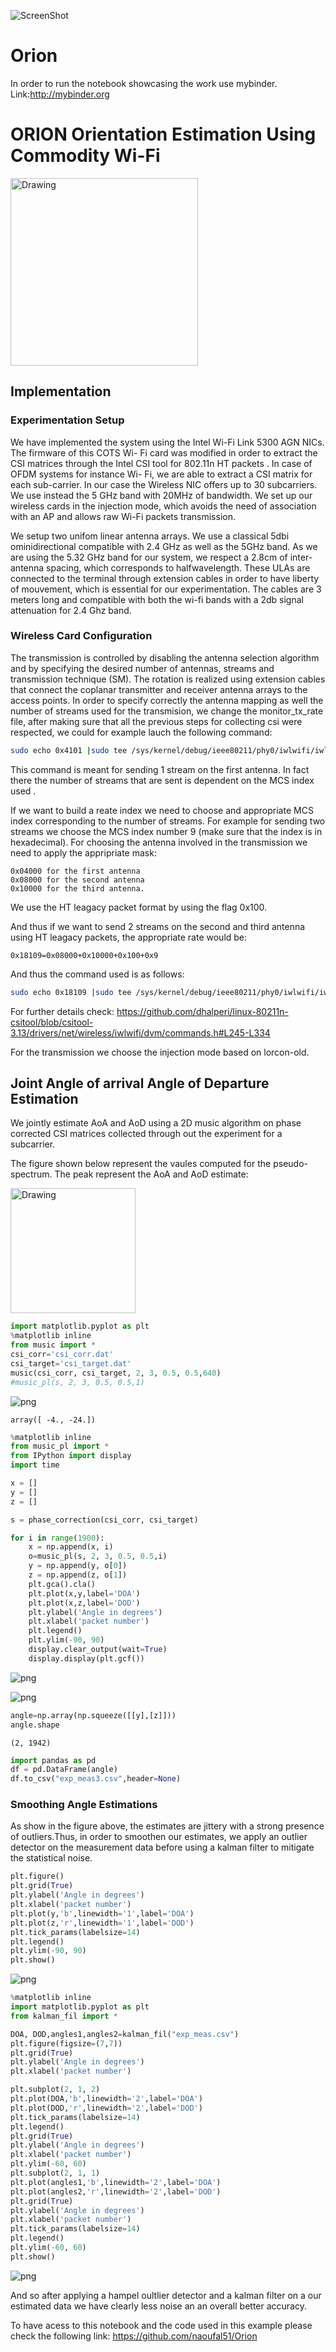 ![ScreenShot](https://cloud.githubusercontent.com/assets/15954923/21268015/28638b76-c3ad-11e6-89d5-6096e56f924a.png)
# Orion
In order to run the notebook showcasing the work use mybinder.
Link:http://mybinder.org


# ORION Orientation Estimation Using Commodity Wi-Fi

<img src="/code/img/exp_setup.jpg" alt="Drawing" height="300px">

## Implementation 

###  Experimentation Setup
We have implemented the system using the Intel Wi-Fi Link 5300 AGN NICs. The firmware of this COTS Wi- Fi card was modified in order to extract the CSI matrices through the Intel CSI tool for 802.11n HT packets . In case of OFDM systems for instance Wi- Fi, we are able to extract a CSI matrix for each sub-carrier. In our case the Wireless NIC offers up to 30 subcarriers. We use instead the 5 GHz band with 20MHz of bandwidth. 
We set up our wireless cards in the injection mode, which avoids the need of association with an AP and allows raw Wi-Fi packets transmission. 

We setup two unifom linear antenna arrays. We use a classical 5dbi ominidirectional compatible with 2.4 GHz as well as the 5GHz band. As we are using the 5.32 GHz band for our system, we respect a 2.8cm of inter-antenna spacing, which corresponds to halfwavelength. These ULAs are connected to the terminal through extension cables in order to have liberty of mouvement, which is essential for our experimentation. The cables are 3 meters long and compatible with both the wi-fi bands with a 2db signal attenuation for 2.4 Ghz band. 

###  Wireless Card Configuration
The transmission is controlled by disabling the antenna selection algorithm and by specifying the desired number of antennas, streams and transmission technique (SM). The rotation is realized using extension cables that connect the coplanar transmitter and receiver antenna arrays to the access points.
In order to specify correctly the antenna mapping as well the number of streams used for the transmision, we change the monitor_tx_rate file, after making sure that all the previous steps for collecting csi were respected, we could for example lauch the following command:

```bash
sudo echo 0x4101 |sudo tee /sys/kernel/debug/ieee80211/phy0/iwlwifi/iwldvm/debug/monitor_tx_rate
```
This command  is meant for sending 1 stream on the first antenna. 
In fact there the number of streams that are sent is dependent on the MCS index used .

If we want to build a reate index we need to choose and appropriate MCS index corresponding to the number of streams. For example for sending two streams we choose the MCS index number 9 (make sure that the index is in hexadecimal). For choosing the antenna involved in the transmission we need to apply the appripriate mask:
```
0x04000 for the first antenna
0x08000 for the second antenna
0x10000 for the third antenna.
```
We use the HT leagacy packet format by using the flag 0x100.

And thus if we want to send 2 streams on the second and third antenna using HT leagacy packets, the appropriate rate would be:
```
0x18109=0x08000+0x10000+0x100+0x9
```
And thus the command used is as follows:
```bash
sudo echo 0x18109 |sudo tee /sys/kernel/debug/ieee80211/phy0/iwlwifi/iwldvm/debug/monitor_tx_rate.

```
For further details check: 
https://github.com/dhalperi/linux-80211n-csitool/blob/csitool-3.13/drivers/net/wireless/iwlwifi/dvm/commands.h#L245-L334

For the transmission we choose the injection mode based on lorcon-old.

## Joint Angle of arrival Angle of Departure Estimation



We  jointly estimate AoA and AoD using a 2D music algorithm on phase corrected CSI matrices collected through out the experiment for a subcarrier.

The figure shown below represent the vaules computed for the pseudo-spectrum. The peak represent the AoA and AoD estimate:

<img src="/code/img/dod-doa.png" alt="Drawing" height="200"/>


```python
import matplotlib.pyplot as plt
%matplotlib inline
from music import *
csi_corr='csi_corr.dat'
csi_target='csi_target.dat'
music(csi_corr, csi_target, 2, 3, 0.5, 0.5,640)
#music_pl(s, 2, 3, 0.5, 0.5,1)
```


![png](output_6_0.png)





    array([ -4., -24.])




```python
%matplotlib inline
from music_pl import *
from IPython import display
import time

x = []
y = []
z = []

s = phase_correction(csi_corr, csi_target)    

for i in range(1900):
    x = np.append(x, i)
    o=music_pl(s, 2, 3, 0.5, 0.5,i)
    y = np.append(y, o[0])
    z = np.append(z, o[1])
    plt.gca().cla() 
    plt.plot(x,y,label='DOA')
    plt.plot(x,z,label='DOD')
    plt.ylabel('Angle in degrees')
    plt.xlabel('packet number')
    plt.legend()
    plt.ylim(-90, 90)
    display.clear_output(wait=True)
    display.display(plt.gcf()) 

```


![png](output_7_0.png)



![png](output_7_1.png)



```python
angle=np.array(np.squeeze([[y],[z]]))
angle.shape
```




    (2, 1942)




```python
import pandas as pd 
df = pd.DataFrame(angle)
df.to_csv("exp_meas3.csv",header=None)
```

###  Smoothing Angle Estimations

As show in the figure above, the estimates are jittery  with a strong presence of outliers.Thus, in order to smoothen our estimates, we apply an outlier detector on the measurement data before using a kalman filter to  mitigate the statistical noise.


```python
plt.figure()
plt.grid(True)
plt.ylabel('Angle in degrees')
plt.xlabel('packet number')
plt.plot(y,'b',linewidth='1',label='DOA') 
plt.plot(z,'r',linewidth='1',label='DOD') 
plt.tick_params(labelsize=14)
plt.legend()
plt.ylim(-90, 90)
plt.show()
```


![png](output_12_0.png)



```python
%matplotlib inline
import matplotlib.pyplot as plt
from kalman_fil import *

DOA, DOD,angles1,angles2=kalman_fil("exp_meas.csv")
plt.figure(figsize=(7,7))
plt.grid(True)
plt.ylabel('Angle in degrees')
plt.xlabel('packet number')

plt.subplot(2, 1, 2)
plt.plot(DOA,'b',linewidth='2',label='DOA') 
plt.plot(DOD,'r',linewidth='2',label='DOD')
plt.tick_params(labelsize=14)
plt.legend()
plt.grid(True)
plt.ylabel('Angle in degrees')
plt.xlabel('packet number')
plt.ylim(-60, 60)
plt.subplot(2, 1, 1)
plt.plot(angles1,'b',linewidth='2',label='DOA') 
plt.plot(angles2,'r',linewidth='2',label='DOD')
plt.grid(True)
plt.ylabel('Angle in degrees')
plt.xlabel('packet number')
plt.tick_params(labelsize=14)
plt.legend()
plt.ylim(-60, 60)
plt.show()
```


![png](output_13_0.png)


And so after applying a hampel oultlier detector and a kalman filter on a our estimated data we have clearly less noise an an overall better accuracy.

To have acess to this notebook and the code used in this example please check the following link:
https://github.com/naoufal51/Orion
